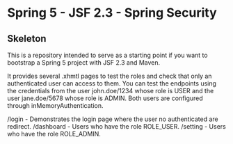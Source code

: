 # Spring 5 - JSF 2.3 - Spring Security
## Skeleton

This is a repository intended to serve as a starting point if you want to bootstrap a Spring 5 project with JSF 2.3 and Maven.

It provides several .xhmtl pages to test the roles and check that only an authenticated user can access to them. You can test the endpoints using the credentials from the user john.doe/1234 whose role is USER and the user jane.doe/5678 whose role is ADMIN. Both users are configured through inMemoryAuthentication.

/login - Demonstrates the login page where the user no authenticated are redirect.
/dashboard - Users who have the role ROLE_USER.
/setting - Users who have the role ROLE_ADMIN.
